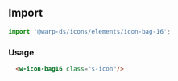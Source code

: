 ## Import

```js
import '@warp-ds/icons/elements/icon-bag-16';
```

### Usage

```html
  <w-icon-bag16 class="s-icon"/>
```

